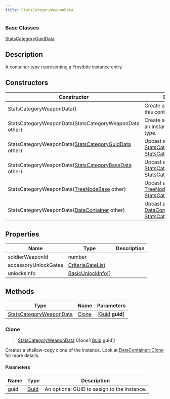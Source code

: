 ```yaml
---
title: StatsCategoryWeaponData
---
```

### Base Classes

[StatsCategoryGuidData](StatsCategoryGuidData)

## Description

A container type representing a Frostbite instance entry.

## Constructors

| Constructor                                                                        | Description                                                                                                                           |
| ---------------------------------------------------------------------------------- | ------------------------------------------------------------------------------------------------------------------------------------- |
| StatsCategoryWeaponData()                                                          | Create a new instance of this container type.                                                                                         |
| StatsCategoryWeaponData(StatsCategoryWeaponData other)                             | Create a reference copy of an instance of the same type.                                                                              |
| StatsCategoryWeaponData([StatsCategoryGuidData](StatsCategoryGuidData) other)      | Upcast an instance of type [StatsCategoryGuidData](StatsCategoryGuidData) to [StatsCategoryWeaponData](StatsCategoryWeaponData).      |
| StatsCategoryWeaponData([StatsCategoryBaseData](StatsCategoryBaseData) other)      | Upcast an instance of type [StatsCategoryBaseData](StatsCategoryBaseData) to [StatsCategoryWeaponData](StatsCategoryWeaponData).      |
| StatsCategoryWeaponData([TreeNodeBase](TreeNodeBase) other)                        | Upcast an instance of type [TreeNodeBase](TreeNodeBase) to [StatsCategoryWeaponData](StatsCategoryWeaponData).                        |
| StatsCategoryWeaponData([DataContainer](/vext/ref/shared/class/datacontainer) other) | Upcast an instance of type [DataContainer](/vext/ref/shared/class/datacontainer) to [StatsCategoryWeaponData](StatsCategoryWeaponData). |

## Properties

| Name                 | Type                                   | Description |
| -------------------- | -------------------------------------- | ----------- |
| soldierWeaponId      | number                                 |             |
| accessoryUnlockGates | [CriteriaGateList](CriteriaGateList)   |             |
| unlocksInfo          | [BasicUnlockInfo](BasicUnlockInfo)\[\] |             |

## Methods

| Type                                               | Name            | Parameters                                     |
| -------------------------------------------------- | --------------- | ---------------------------------------------- |
| [StatsCategoryWeaponData](StatsCategoryWeaponData) | [Clone](#clone) | \[[Guid](/vext/ref/shared/class/guid) **guid**\] |

### Clone

> [StatsCategoryWeaponData](StatsCategoryWeaponData) **Clone**(\[[Guid](/vext/ref/shared/class/guid) **guid**\])

Creates a shallow-copy clone of the instance. Look at [DataContainer::Clone](/vext/ref/shared/class/datacontainer#clone) for more details.

#### Parameters

| Name | Type         | Description                                 |
| ---- | ------------ | ------------------------------------------- |
| guid | [Guid](Guid) | An optional GUID to assign to the instance. |
